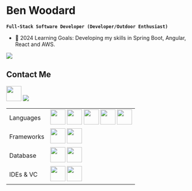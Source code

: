 # Ben Woodard

**`Full-Stack Software Developer (Developer/Outdoor Enthusiast)`**

-  🧠 2024 Learning Goals: Developing my skills in Spring Boot, Angular, React and AWS.


<img src="https://github-readme-stats.vercel.app/api/top-langs/?username=ben-woodard&theme=dark&langs_count=10"/>

## Contact Me

<a href="https://www.linkedin.com/in/benjamin-woodard//"><img src="https://www.vectorlogo.zone/logos/linkedin/linkedin-icon.svg" width="40" height="40"/></a>
<a href = "mailto: benjaminwoodard93@gmail.com"><img src="https://img.shields.io/badge/-Gmail-%23333?style=for-the-badge&logo=gmail&logoColor=white" target="_blank" ></a>

<table>
  <tr>
    <td>Languages</td>
    <td>
      <img src="https://cdn.jsdelivr.net/gh/devicons/devicon/icons/java/java-original.svg" height="40" width="40"/>
      <img src="https://cdn.jsdelivr.net/gh/devicons/devicon/icons/javascript/javascript-original.svg" height="40" width="40"/>
      <img src="https://cdn.jsdelivr.net/gh/devicons/devicon@latest/icons/typescript/typescript-original.svg" height="40" width="40"/>
      <img src="https://cdn.jsdelivr.net/gh/devicons/devicon/icons/html5/html5-original-wordmark.svg" height="40" width="40"/>
      <img src="https://cdn.jsdelivr.net/gh/devicons/devicon/icons/css3/css3-original-wordmark.svg" height="40" width="40"/>   
    </td>
  </tr>
  <tr>
    <td>Frameworks</td>
    <td>
      <img src="https://cdn.jsdelivr.net/gh/devicons/devicon/icons/spring/spring-original.svg" height="40" width="40"/>
     <img src="https://cdn.jsdelivr.net/gh/devicons/devicon@latest/icons/angular/angular-original.svg" height="40" width="40"/>
    </td>
  </tr>
  <tr>
    <td>Database</td>
    <td>
      <img src="https://cdn.jsdelivr.net/gh/devicons/devicon@latest/icons/mysql/mysql-original-wordmark.svg" height="40" width="40"/>
      <img src="https://cdn.jsdelivr.net/gh/devicons/devicon@latest/icons/postgresql/postgresql-original.svg" height="40" width="40"/>
    </td>
  </tr>
  <tr>
    <td>IDEs & VC</td>
    <td>
     <img src="https://cdn.jsdelivr.net/gh/devicons/devicon/icons/vscode/vscode-original.svg" height="40" width="40"/>
     <img src="https://cdn.jsdelivr.net/gh/devicons/devicon/icons/intellij/intellij-original.svg" height="40" width="40"/>
      <link rel="stylesheet" type='text/css' href="https://cdn.jsdelivr.net/gh/devicons/devicon@latest/devicon.min.css" height="40" width="40"/>
    </td>
  </tr>
</table>
